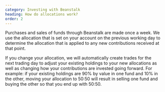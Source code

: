 ```yaml
---
category: Investing with Beanstalk
heading: How do allocations work?
order: 2
---
```


Purchases and sales of funds through Beanstalk are made once a week. We use the allocation that is set on your account on the previous working day to determine the allocation that is applied to any new contributions received at that point.

If you change your allocation, we will automatically create trades for the next trading day to adjust your existing holdings to your new allocations as well as changing how your contributions are invested going forward.  For example: if your existing holdings are 90% by value in one fund and 10% in the other, moving your allocation to 50:50 will result in selling one fund and buying the other so that you end up with 50:50.